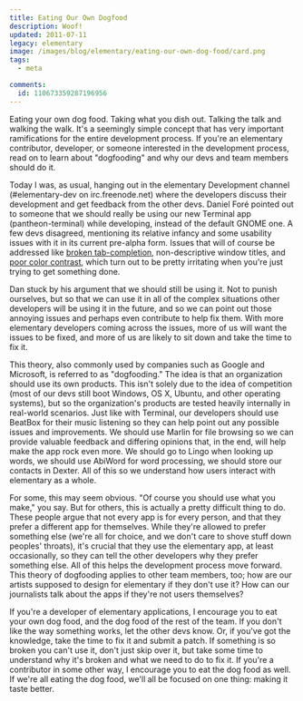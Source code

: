 ```yaml
---
title: Eating Our Own Dogfood
description: Woof!
updated: 2011-07-11
legacy: elementary
image: /images/blog/elementary/eating-our-own-dog-food/card.png
tags:
  - meta

comments:
  id: 110673359287196956
---
```


Eating your own dog food. Taking what you dish out. Talking the talk and walking the walk. It's a seemingly simple concept that has very important ramifications for the entire development process. If you're an elementary contributor, developer, or someone interested in the development process, read on to learn about "dogfooding" and why our devs and team members should do it.

Today I was, as usual, hanging out in the elementary Development channel (#elementary-dev on irc.freenode.net) where the developers discuss their development and get feedback from the other devs. Daniel Foré pointed out to someone that we should really be using our new Terminal app (pantheon-terminal) while developing, instead of the default GNOME one. A few devs disagreed, mentioning its relative infancy and some usability issues with it in its current pre-alpha form. Issues that will of course be addressed like [broken tab-completion](https://bugs.launchpad.net/pantheon-terminal/+bug/804903), non-descriptive window titles, and [poor color contrast](https://bugs.launchpad.net/pantheon-terminal/+bug/804901), which turn out to be pretty irritating when you're just trying to get something done.

Dan stuck by his argument that we should still be using it. Not to punish ourselves, but so that we can use it in all of the complex situations other developers will be using it in the future, and so we can point out those annoying issues and perhaps even contribute to help fix them. With more elementary developers coming across the issues, more of us will want the issues to be fixed, and more of us are likely to sit down and take the time to fix it.

This theory, also commonly used by companies such as Google and Microsoft, is referred to as "dogfooding." The idea is that an organization should use its own products. This isn't solely due to the idea of competition (most of our devs still boot Windows, OS X, Ubuntu, and other operating systems), but so the organization's products are tested heavily internally in real-world scenarios. Just like with Terminal, our developers should use BeatBox for their music listening so they can help point out any possible issues and improvements. We should use Marlin for file browsing so we can provide valuable feedback and differing opinions that, in the end, will help make the app rock even more. We should go to Lingo when looking up words, we should use AbiWord for word processing, we should store our contacts in Dexter. All of this so we understand how users interact with elementary as a whole.

For some, this may seem obvious. "Of course you should use what you make," you say. But for others, this is actually a pretty difficult thing to do. These people argue that not every app is for every person, and that they prefer a different app for themselves. While they're allowed to prefer something else (we're all for choice, and we don't care to shove stuff down peoples' throats), it's crucial that they use the elementary app, at least occasionally, so they can tell the other developers why they prefer something else. All of this helps the development process move forward. This theory of dogfooding applies to other team members, too; how are our artists supposed to design for elementary if they don't use it? How can our journalists talk about the apps if they're not users themselves?

If you're a developer of elementary applications, I encourage you to eat your own dog food, and the dog food of the rest of the team. If you don't like the way something works, let the other devs know. Or, if you've got the knowledge, take the time to fix it and submit a patch. If something is so broken you can't use it, don't just skip over it, but take some time to understand why it's broken and what we need to do to fix it. If you're a contributor in some other way, I encourage you to eat the dog food as well. If we're all eating the dog food, we'll all be focused on one thing: making it taste better.
